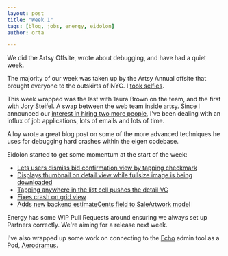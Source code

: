 ```yaml
---
layout: post
title: "Week 1"
tags: [blog, jobs, energy, eidolon]
author: orta

---
```


We did the Artsy Offsite, wrote about debugging, and have had a quiet week.

<!-- more -->

The majority of our week was taken up by the Artsy Annual offsite that brought everyone to the outskirts of NYC. I [took selfies](https://orta.exposure.co/artsy-offsite-2015).

This week wrapped was the last with 1aura Brown on the team, and the first with Jory Steifel. A swap between the web team inside artsy. Since I announced our [interest in hiring two more people](https://github.com/artsy/eigen/commit/7c7344bfc606512a6d3b779d1552261f358b7a52), I've been dealing with an influx of job applications, lots of emails and lots of time.

Alloy wrote a great blog post on some of the more advanced techniques he uses for debugging hard crashes within the eigen codebase.

Eidolon started to get some momentum at the start of the week:

* [Lets users dismiss bid confirmation view by tapping checkmark](https://github.com/artsy/eidolon/pull/489)
* [Displays thumbnail on detail view while fullsize image is being downloaded](https://github.com/artsy/eidolon/pull/488)
* [Tapping anywhere in the list cell pushes the detail VC](https://github.com/artsy/eidolon/pull/487)
* [Fixes crash on grid view ](https://github.com/artsy/eidolon/pull/486)
* [Adds new backend estimateCents field to SaleArtwork model](https://github.com/artsy/eidolon/pull/485)

Energy has some WIP Pull Requests around ensuring we always set up Partners correctly. We're aiming for a release next week.

I've also wrapped up some work on connecting to the [Echo](https://github.com/artsy/echo) admin tool as a Pod, [Aerodramus](https://github.com/artsy/Aerodramus).
